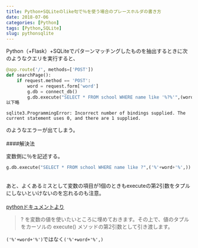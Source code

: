 ```yaml
---
title: Python+SQLiteのlike句で％を使う場合のプレースホルダの書き方
date: 2018-07-06
categories: [Python]
tags: [Python,SQLite]
slug: pythonsqlite
---
```


Python（+Flask）+SQLiteでパターンマッチングしたものを抽出するときに次のようなクエリを実行すると、<br>
```python
@app.route('/', methods=['POST'])
def searchPage():
    if request.method == 'POST':
        word = request.form['word']
        g.db = connect_db()
        g.db.execute("SELECT * FROM school WHERE name like '%?%'",(word,))
以下略
```
```
sqlite3.ProgrammingError: Incorrect number of bindings supplied. The current statement uses 0, and there are 1 supplied.
```

のようなエラーが出てしまう。 <br>
<br>
####解決法

変数側に％を記述する。
```python
g.db.execute("SELECT * FROM school WHERE name like ?",('%'+word+'%',))
```

<br>あと、よくあるミスとして変数の項目が1個のときもexecuteの第2引数をタプルにしないといけないのを忘れるのも注意。   
<br>[pythonドキュメントより](https://docs.python.jp/3/library/sqlite3.html)<br>
> ? を変数の値を使いたいところに埋めておきます。その上で、値のタプルをカーソルの execute() メソッドの第2引数として引き渡します。

`('%'+word+'%')`ではなく`('%'+word+'%',)`
